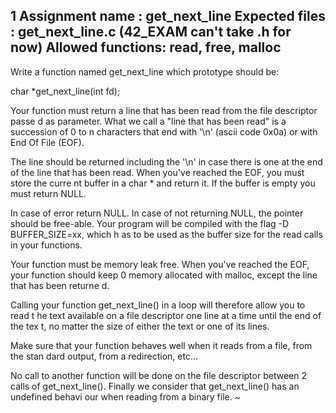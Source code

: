  1 Assignment name : get_next_line
Expected files : get_next_line.c (42_EXAM can't take .h for now)
Allowed functions: read, free, malloc
--------------------------------------------------------------------------------  

Write a function named get_next_line which prototype should be:

char *get_next_line(int fd);

Your function must return a line that has been read from the file descriptor passe    d as parameter. What we call a "line that has been read" is a succession of 0 to n     characters that end with '\n' (ascii code 0x0a) or with End Of File (EOF).
 
The line should be returned including the '\n' in case there is one at the end of     the line that has been read. When you've reached the EOF, you must store the curre    nt buffer in a char * and return it. If the buffer is empty you must return NULL.

In case of error return NULL. In case of not returning NULL, the pointer should be     free-able. Your program will be compiled with the flag -D BUFFER_SIZE=xx, which h    as to be used as the buffer size for the read calls in your functions.

Your function must be memory leak free. When you've reached the EOF, your function     should keep 0 memory allocated with malloc, except the line that has been returne    d.

Calling your function get_next_line() in a loop will therefore allow you to read t    he text available on a file descriptor one line at a time until the end of the tex    t, no matter the size of either the text or one of its lines.

Make sure that your function behaves well when it reads from a file, from the stan    dard output, from a redirection, etc...

No call to another function will be done on the file descriptor between 2 calls of     get_next_line(). Finally we consider that get_next_line() has an undefined behavi    our when reading from a binary file.
~